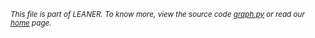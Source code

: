 
<small>_This file is part of LEANER. To know more, view the source code [graph.py](../src/graph.py) or read our [home](https://github.com/ai-se/leaner) page._</small>


````

